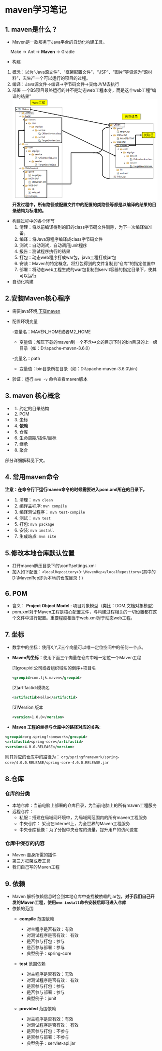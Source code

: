 # maven学习笔记
## 1. maven是什么？
+ Maven是一款服务于Java平台的自动化构建工具。

&emsp; Make -> Ant -> **Maven** -> Gradle

+ 构建
1. 概念：以为“Java源文件”、“框架配置文件”，“JSP”、“图片”等资源为“源材料”，去生产一个可以运行的项目的过程。
2. 编译：Java源文件->编译->字节码文件->交给JVM去执行
3. 部署 一个BS项目最终运行的并不是动态web工程本身，而是这个web工程“编译的结果”
![如图](https://github.com/magentaLi/My-CS-Notes/blob/master/pictures/maven-note-1.png)
**开发过程中，所有路径或配置文件中的配置的类路径等都是以编译的结果的目录结构为标准的。**

+ 构建过程中的各个环节
  1. 清理：将以前编译得到的旧的class字节码文件删除，为下一次编译做准备。
  2. 编译：将Java源程序编译成class字节码文件
  3. 测试：自动测试，自动调用junit程序
  4. 报告：测试程序执行的结果
  5. 打包：动态web程序打成war包，java工程打成jar包
  6. 安装：Maven的特定概念，将打包得到的文件复制到“仓库”的指定位置中
  7. 部署：将动态web工程生成的war包复制到servlt容器的指定目录下，使其可以运行
+ 自动化构建

## 2.安装Maven核心程序
  + 需要java环境,[下载maven](http://maven.apache.org/download.cgi)
  + 配置环境变量
  
    -变量名：MAVEN_HOME或者M2_HOME
    
    * 变量值：解压下载的maven到一个不含中文的目录下时的bin目录的上一级目录（如：D:\apache-maven-3.6.0）
    
    -变量名：path
    
    * 变量值：bin目录所在目录（如：D:\apache-maven-3.6.0\bin）
    
  + 验证：运行 `mvn -v` 命令查看maven版本

## 3. maven 核心概念

+ 1. 约定的目录结构
+ 2. POM
+ 3. 坐标
+ 4. **依赖**
+ 5. 仓库
+ 6. 生命周期/插件/目标
+ 7. 继承
+ 8. 聚合

部分详细解释见下文。

## 4. 常用maven命令
**注意：在命令行下运行maven命令的时候需要进入pom.xml所在的目录下。**
+ 1. 清理： `mvn clean` 
+ 2. 编译主程序: `mvn compile`
+ 3. 编译测试程序： `mvn test-compile`
+ 4. 测试： `mvn test`
+ 5. 打包: `mvn package`
+ 6. 安装: `mvn imstall`
+ 7. 生成站点: `mvn site`

## 5.修改本地仓库默认位置

+ 打开maven解压目录下的\conf\settings.xml
+ 加入如下配置：`<localRepository>D:\MavenRep</localRepository>`(其中的D:\MavenRep即为本地的仓库目录！)

## 6. POM
+ 含义： **Project Object Model** : 项目对象模型（类比：DOM,文档对象模型）
+ pom.xml对于Maven工程是核心配置文件，与构建过程相关的一切设置都在这个文件中进行配置。重要程度相当于web.xml对于动态web工程。

## 7. 坐标

+ 数学中的坐标：使用X,Y,Z三个向量可以唯一定位空间中的任何一个点。
+ **Maven的坐标**：使用下面三个向量在仓库中唯一定位一个Maven工程

  \[1]**g**roupid:公司或者组织域名的倒序+项目名
  
  ```xml
  <groupid>com.ljk.maven</groupid>
  ```
  
  \[2]**a**rtifactid:模块名
  
  ```xml
  <artifactid>Hello</artifactid>
  ```

  \[3]**V**ersion:版本
  
  ```xml
  <version>1.0.0</version>
  ```
+  **Maven 工程的坐标与仓库中的路径对应的关系:**
```xml
<groupid>org.springframework</groupid>
<artifactid>spring-core</artifactid>
<version>4.0.0.RELEASE</version>
```
则其对应的仓库中的路径为：
`org/springframework/spring-core/4.0.0.RELEASE/spring-core-4.0.0.RELEASE.jar`

## 8.仓库
### 仓库的分类
+ 本地仓库：当前电脑上部署的仓库目录，为当前电脑上的所有maven工程服务
+ 远程仓库：
   - 私服：搭建在局域网环境中，为局域网范围内的所有maven工程服务
   - 中央仓库： 架设在Internet上，为全世界的Maven工程服务
   - 中央仓库镜像：为了分担中央仓库的流量，提升用户的访问速度
### 仓库中保存的内容
+ Maven 自身所需的插件
+ 第三方框架或者工具
+ 我们自己写的Maven工程

## 9. 依赖
+ Maven 解析依赖信息时会到本地仓库中查找被依赖的jar包，**对于我们自己开发的Maven工程，使用`mvn install`命令安装后即可进入仓库**
+ 依赖的范围
  - **compile** 范围依赖
    * 对主程序是否有效：有效
    * 对测试程序是否有效： 有效
    * 是否参与打包：参与
    * 是否参与部署：参与
    * 典型例子：spring-core
    
  - **test** 范围依赖
    * 对主程序是否有效：无效
    * 对测试程序是否有效： 有效
    * 是否参与打包：参与
    * 是否参与部署：参与
    * 典型例子：junit
    
  - **provided** 范围依赖
    * 对主程序是否有效：有效
    * 对测试程序是否有效： 有效
    * 是否参与打包：不参与
    * 是否参与部署：不参与
    * 典型例子：servlet-api.jar
    
    
  
  
























